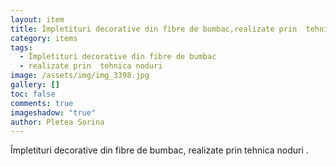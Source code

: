 ```yaml
---
layout: item
title: Împletituri decorative din fibre de bumbac,realizate prin  tehnica   noduri
category: items
tags:
  - Împletituri decorative din fibre de bumbac
  - realizate prin  tehnica noduri
image: /assets/img/img_3398.jpg
gallery: []
toc: false
comments: true
imageshadow: "true"
author: Pletea Sorina
---
```

Împletituri decorative din fibre de bumbac, realizate prin tehnica  noduri .